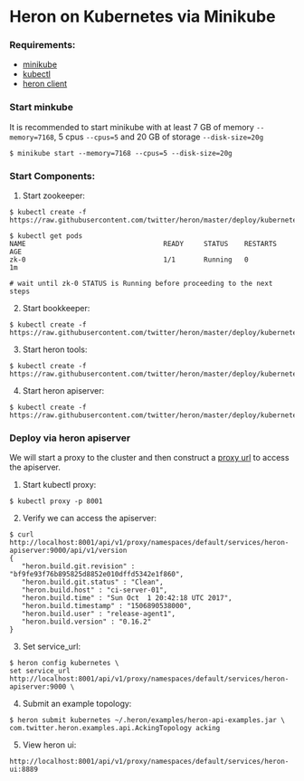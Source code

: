 # Heron on Kubernetes via Minikube


### Requirements:
* [minikube](https://kubernetes.io/docs/getting-started-guides/minikube/#installation)
* [kubectl](https://kubernetes.io/docs/tasks/kubectl/install/)
* [heron client](https://twitter.github.io/heron/docs/getting-started/)


### Start minkube
It is recommended to start minikube with at least 7 GB of memory ```--memory=7168```, 
5 cpus ```--cpus=5``` and 20 GB of storage ```--disk-size=20g```
```shell
$ minikube start --memory=7168 --cpus=5 --disk-size=20g
```

### Start Components:

1. Start zookeeper:

```shell
$ kubectl create -f https://raw.githubusercontent.com/twitter/heron/master/deploy/kubernetes/minikube/zookeeper.yaml

$ kubectl get pods
NAME                                  READY     STATUS    RESTARTS   AGE
zk-0                                  1/1       Running   0          1m

# wait until zk-0 STATUS is Running before proceeding to the next steps

```

2. Start bookkeeper:
```shell
$ kubectl create -f https://raw.githubusercontent.com/twitter/heron/master/deploy/kubernetes/minikube/bookkeeper.yaml
```

3. Start heron tools:
```shell
$ kubectl create -f https://raw.githubusercontent.com/twitter/heron/master/deploy/kubernetes/minikube/tools.yaml
```

4. Start heron apiserver:
```shell
$ kubectl create -f https://raw.githubusercontent.com/twitter/heron/master/deploy/kubernetes/minikube/apiserver.yaml
```

### Deploy via heron apiserver
We will start a proxy to the cluster and then construct a [proxy url](https://kubernetes.io/docs/tasks/administer-cluster/access-cluster-services/#manually-constructing-apiserver-proxy-urls) to access the apiserver.


1. Start kubectl proxy:
```shell
$ kubectl proxy -p 8001
```

2. Verify we can access the apiserver:

```shell
$ curl http://localhost:8001/api/v1/proxy/namespaces/default/services/heron-apiserver:9000/api/v1/version
{
   "heron.build.git.revision" : "bf9fe93f76b895825d8852e010dffd5342e1f860",
   "heron.build.git.status" : "Clean",
   "heron.build.host" : "ci-server-01",
   "heron.build.time" : "Sun Oct  1 20:42:18 UTC 2017",
   "heron.build.timestamp" : "1506890538000",
   "heron.build.user" : "release-agent1",
   "heron.build.version" : "0.16.2"
}
```

3. Set service_url:
```shell
$ heron config kubernetes \
set service_url http://localhost:8001/api/v1/proxy/namespaces/default/services/heron-apiserver:9000 \
```

4. Submit an example topology:
```shell
$ heron submit kubernetes ~/.heron/examples/heron-api-examples.jar \
com.twitter.heron.examples.api.AckingTopology acking
```

5. View heron ui:
```
http://localhost:8001/api/v1/proxy/namespaces/default/services/heron-ui:8889
```
